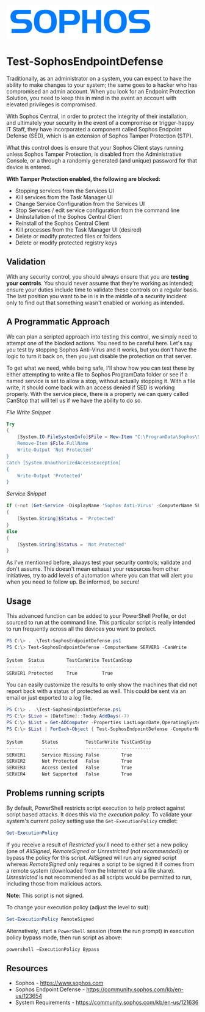 ![Alt text](https://github.com/gh0x0st/Test-SophosEndpointDefense/blob/master/Screenshots/logo_3.png?raw=true "Logo 3")
# Test-SophosEndpointDefense

Traditionally, as an administrator on a system, you can expect to have the ability to make changes to your system; the same goes to a hacker who has compromised an admin account. When you look for an Endpoint Protection Solution, you need to keep this in mind in the event an account with elevated privileges is compromised. 

With Sophos Central, in order to protect the integrity of their installation, and ultimately your security in the event of a compromise or trigger-happy IT Staff, they have incorporated a component called Sophos Endpoint Defense (SED), which is an extension of Sophos Tamper Protection (STP). 

What this control does is ensure that your Sophos Client stays running unless Sophos Tamper Protection, is disabled from the Administrative Console, or a through a randomly generated (and unique) password for that device is entered. 

__With Tamper Protection enabled, the following are blocked:__

* Stopping services from the Services UI
* Kill services from the Task Manager UI
* Change Service Configuration from the Services UI
* Stop Services / edit service configuration from the command line
* Uninstallation of the Sophos Central Client
* Reinstall of the Sophos Central Client
* Kill processes from the Task Manager UI (desired)
* Delete or modify protected files or folders
* Delete or modify protected registry keys 

## Validation
With any security control, you should always ensure that you are __testing your controls__. You should never assume that they're working as intended; ensure your duties include time to validate these controls on a regular basis. The last position you want to be in is in the middle of a security incident only to find out that something wasn't enabled or working as intended.

## A Programmatic Approach
We can plan a scripted approach into testing this control, we simply need to attempt one of the blocked actions. You need to be careful here. Let's say you test by stopping Sophos Anti-Virus and it works, but you don't have the logic to turn it back on, then you just disable the protection on that server.

To get what we need, while being safe, I'll show how you can test these by either attempting to write a file to Sophos ProgramData folder or see if a named service is set to allow a stop, without actually stopping it. With a file write, it should come back with an access denied if SED is working properly. With the service piece, there is a property we can query called CanStop that will tell us if we have the ability to do so.

_File Write Snippet_
```powershell
Try
{
    [System.IO.FileSystemInfo]$File = New-Item "C:\ProgramData\Sophos\Sophos.txt -ErrorAction Stop
    Remove-Item $File.FullName
    Write-Output 'Not Protected'
}
Catch [System.UnauthorizedAccessException]
{
    Write-Output 'Protected'
}
```

_Service Snippet_
```powershell
If (-not (Get-Service -DisplayName 'Sophos Anti-Virus' -ComputerName SERVER1 -ErrorAction Stop | Select-Object -ExpandProperty CanStop))
{
    [System.String]$Status = 'Protected'
}
Else
{
    [System.String]$Status = 'Not Protected'
}
```

As I've mentioned before, always test your security controls; validate and don't assume. This doesn't mean exhaust your resources from other initiatives, try to add levels of automation where you can that will alert you when you need to follow up. Be informed, be secure!

## Usage
This advanced function can be added to your PowerShell Profile, or dot sourced to run at the command line. This particular script is really intended to run frequently across all the devices you want to protect. 

```powershell
PS C:\> . .\Test-SophosEndpointDefense.ps1
PS C:\> Test-SophosEndpointDefense -ComputerName SERVER1 -CanWrite

System  Status        TestCanWrite TestCanStop
------  ------        ------------ -----------
SERVER1 Protected     True         True   
```

You can easily customize the results to only show the machines that did not report back with a status of protected as well. This could be sent via an email or just exported to a log file.

```powershell
PS C:\> . .\Test-SophosEndpointDefense.ps1
PS C:\> $Live = [DateTime]::Today.AddDays(-7)
PS C:\> $List = Get-ADComputer -Properties LastLogonDate,OperatingSystem -filter {LastLogonDate -gt $Live -and OperatingSystem -like "*Windows*"}
PS C:\> $List | ForEach-Object { Test-SophosEndpointDefense -ComputerName $_ -CanStop | Where-Object {$_.Status -ne 'Protected'}}

System       Status          TestCanWrite TestCanStop
------       ------          ------------ -----------
SERVER1      Service Missing False        True       
SERVER2      Not Protected   False        True       
SERVER3      Access Denied   False        True       
SERVER4      Not Supported   False        True       
```


## Problems running scripts
By default, PowerShell restricts script execution to help protect against script based attacks.  It does this via the _execution policy_.  To validate your system's current policy setting use the `Get-ExecutionPolicy` cmdlet:

~~~powershell
Get-ExecutionPolicy
~~~

If you receive a result of _Restricted_ you'll need to either set a new policy (one of _AllSigned_, _RemoteSigned_ or _Unrestricted_ (*not recommended*)) or bypass the policy for this script.  _AllSigned_ will run any signed script whereas _RemoteSigned_ only requires a script to be signed it if comes from a remote system (downloaded from the Internet or via a file share).  _Unrestricted_ is not recommended as all scripts would be permitted to run, including those from malicious actors.

__Note:__ This script is not signed.

To change your execution policy (adjust the level to suit):

~~~powershell
Set-ExecutionPolicy RemoteSigned
~~~

Alternatively, start a `PowerShell` session (from the run prompt) in execution policy bypass mode, then run script as above:

~~~powershell
powershell –ExecutionPolicy Bypass
~~~

## Resources
* Sophos - https://www.sophos.com
* Sophos Endpoint Defense - https://community.sophos.com/kb/en-us/123654
* System Requirements - https://community.sophos.com/kb/en-us/121636
